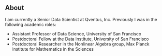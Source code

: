 ## About

I am currently a Senior Data Scientist at Qventus, Inc. Previously I was in the following academic roles:
* Assistant Professor of Data Science, University of San Francisco
* Postdoctoral Fellow at the Data Institute, University of San Francisco
* Postdoctoral Researcher in the Nonlinear Algebra group, Max Planck Institute for Mathematics in the Sciences
